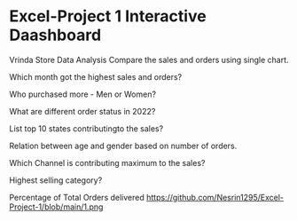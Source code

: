 # Excel-Project 1 Interactive Daashboard
Vrinda Store Data Analysis 
Compare the sales and orders using single chart.

Which month got the highest sales and orders?

Who purchased more - Men or Women?

What are different order status in 2022?

List top 10 states contributingto the sales?

Relation between age and gender based on number of orders.

Which Channel is contributing maximum to the sales?

Highest selling category?

Percentage of Total Orders delivered
https://github.com/Nesrin1295/Excel-Project-1/blob/main/1.png 
